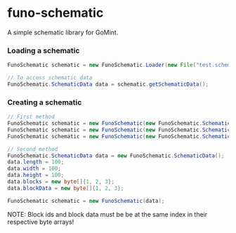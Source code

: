 # funo-schematic
A simple schematic library for GoMint.

### Loading a schematic
```java
FunoSchematic schematic = new FunoSchematic.Loader(new File("test.schematic")).load();

// To access schematic data
FunoSchematic.SchematicData data = schematic.getSchematicData();
```

### Creating a schematic
```java
// First method
FunoSchematic schematic = new FunoSchematic(new FunoSchematic.SchematicData(length, width, height));
FunoSchematic schematic = new FunoSchematic(new FunoSchematic.SchematicData(length, width, height, blocks));
FunoSchematic schematic = new FunoSchematic(new FunoSchematic.SchematicData(length, width, height, blocks, blockData));

// Second method
FunoSchematic.SchematicData data = new FunoSchematic.SchematicData();
data.length = 100;
data.width = 100;
data.height = 100;
data.blocks = new byte[]{1, 2, 3};
data.blockData = new byte[]{1, 2, 3};

FunoSchematic schematic = new FunoSchematic(data);
```

NOTE: Block ids and block data must be be at the same index in their respective byte arrays!